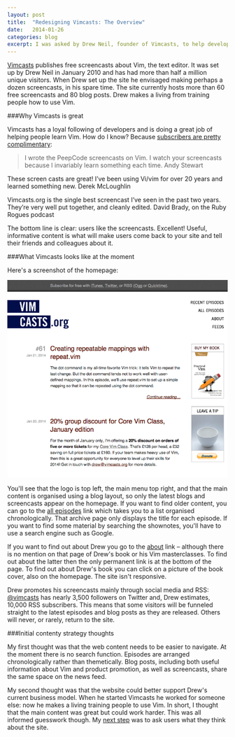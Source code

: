 ```yaml
---
layout: post
title:  "Redesigning Vimcasts: The Overview"
date:   2014-01-26 
categories: blog
excerpt: I was asked by Drew Neil, founder of Vimcasts, to help develop a content strategy for the site. When Drew set up Vimcasts in January 2010 he envisaged making perhaps a dozen screencasts about the text editor Vim, in his spare time. The site currently hosts more than 60 free screencasts and 20 blog posts. Drew now makes a living from training people how to use Vim. Read on to see what we've been up to.
---
```



[Vimcasts][Vimcasts_homepage] publishes free screencasts about Vim, the text editor. It was set up by Drew Neil in January 2010 and has had more than half a million unique visitors. When Drew set up the site he envisaged making perhaps a dozen screencasts, in his spare time. The site currently hosts more than 60 free screencasts and 80 blog posts. Drew makes a living from training people how to use Vim. 

###Why Vimcasts is great

Vimcasts has a loyal following of developers and is doing a great job of helping people learn Vim. How do I know? Because [subscribers are pretty complimentary][praise]:

>I wrote the PeepCode screencasts on Vim. I watch your screencasts because I invariably learn something each time. Andy Stewart
>
These screen casts are great! I’ve been using Vi/vim for over 20 years and learned something new. Derek McLoughlin 
>
Vimcasts.org is the single best screencast I’ve seen in the past two years. They’re very well put together, and cleanly edited. David Brady, on the Ruby Rogues podcast

The bottom line is clear: users like the screencasts. Excellent! Useful, informative content is what will make users come back to your site and tell their friends and colleagues about it.

###What Vimcasts looks like at the moment

Here's a screenshot of the homepage:

<img class = "Vimcasts_screenshot" src="/images/Vimcasts_screenshot.png" alt="a screenshot of the Vimcasts homepage">

You'll see that the logo is top left, the main menu top right, and that the main content is organised using a blog layout, so only the latest blogs and screencasts appear on the homepage. If you want to find older content, you can go to the [all episodes][] link which takes you to a list organised chronologically. That archive page only displays the title for each episode. If you want to find some material by searching the shownotes, you'll have to use a search engine such as Google.

If you want to find out about Drew you go to the [about][] link – although there is no mention on that page of Drew's book or his Vim masterclasses. To find out about the latter then the only permanent link is at the bottom of the page. To find out about Drew's book you can click on a picture of the book cover, also on the homepage. The site isn't responsive.

Drew promotes his screencasts mainly through social media and RSS: [@vimcasts] has nearly 3,500 followers on Twitter and, Drew estimates, 10,000 RSS subscribers. This means that some visitors will be funneled straight to the latest episodes and blog posts as they are released. Others will never, or rarely, return to the site.

###Initial contenty strategy thoughts

My first thought was that the web content needs to be easier to navigate. At the moment there is no search function. Episodes are arranged chronologically rather than themetically. Blog posts, including both useful information about Vim and product promotion, as well as screencasts, share the same space on the news feed.

My second thought was that the website could better support Drew's current business model. When he started Vimcasts he worked for someone else: now he makes a living training people to use Vim. In short, I thought that the main content was great but could work harder. This was all informed guesswork though. My [next step][survey] was to ask users what they think about the site.


[Vimcasts_homepage]: http://vimcasts.org/
[@vimcasts]: https://twitter.com/vimcasts
[praise]: http://vimcasts.org/praise
[all episodes]: http://vimcasts.org/episodes/archive
[about]: http://vimcasts.org/about
[survey]: /blog/2014/01/27/Redesigning-Vimcasts-The_User_Survey.html
